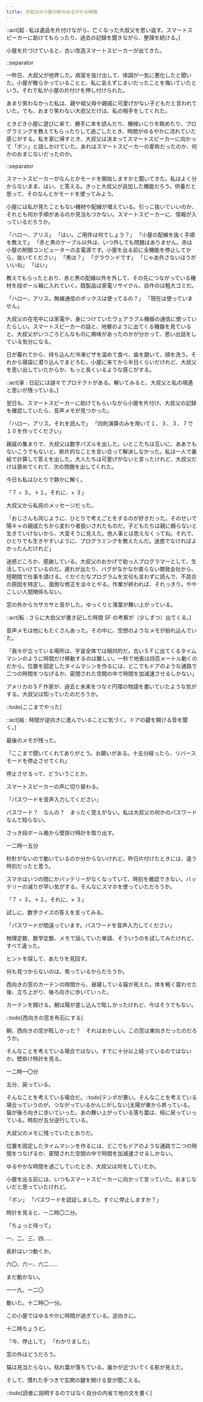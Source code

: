 ```yaml
---
title: 大伯父の小屋の秋のゆるやかな時間
---
```


::act[起 : 私は遺品を片付けながら、亡くなった大叔父を思い返す。スマートスピーカーに助けてもらったり、過去の記録を聞きながら、整理を続ける。]

小屋を片づけていると、古い改造スマートスピーカーが出てきた。

::separator

一昨日、大叔父が他界した。病室を抜け出して、体調が一気に悪化したと聞いた。小屋が散らかっていることと、私に会えずじまいだったことを悔いていたという。それで私が小屋の片付けを押し付けられた。

あまり笑わなかった私は、親や祖父母や親戚に可愛げがない子どもだと言われていた。でも、おまり笑わない大叔父だけは、私の相手をしてくれた。

ときどき小屋に遊びに来て、勝手に本を読んだり、機械いじりを眺めたり、プログラミングを教えてもらったりして過ごしたとき、時間がゆるやかに流れていた感じがする。私を家に帰すとき、大叔父は決まってスマートスピーカーに向かって「ボン」と話しかけていた。あれはスマートスピーカーの愛称だったのか、何かのおまじないだったのか。

::separator

スマートスピーカーがなんとかモードを開始しますかと聞いてきた。私はよく分からないまま、はい、と答える。きっと大叔父が追加した機能だろう。供養だと思って、そのなんとかモードを使ってみよう。

小屋には私が見たこともない機材や配線が増えている。引っこ抜いていいのか、それとも何か手順があるのか見当もつかない。スマートスピーカーに、情報が入っているだろうか。

「ハロー、アリス」
「はい。ご用件は何でしょう？」
「小屋の配線を抜く手順を教えて」
「赤と黒のケーブル以外は、いつ外しても問題はありません。赤は小屋の制御コンピューターの主電源です。小屋を出る前に全機能を停止してから、抜いてください」
「黒は？」
「グラウンドです」
「じゃあ外さないほうがいいね」
「はい」

教えてもらったとおり、赤と黒の配線以外を外して、その先につながっている機材を段ボール箱に入れていく。既製品は家電リサイクル、自作のは粗大ゴミだ。

「ハロー、アリス。無線通信のボックスは使ってるの？」
「現在は使っていません」

大叔父の在宅中には家電や、身につけていたウェアラブル機器の通信に使っていたらしい。スマートスピーカーの話と、地層のように出てくる機器を見ていると、大叔父がいつごろどんなものに興味があったのかが分かって、思い出話をしている気分になる。

日が暮れてから、持ち込んだ冷凍ピザを温めて食べ、歯を磨いて、顔を洗う。それから寝袋に潜り込んでまどろむ。小屋に来てから半日くらいだけれど、大叔父を思い出していたからか、もっと長くいるような感じがする。

::act[承 : 日記には謎々でプロテクトがある。解いてみると、大叔父と私の境遇と思いが残っている。]

翌日も、スマートスピーカーに助けてもらいながら小屋を片付け、大叔父の記録を確認していたら、音声メモが見つかった。

「ハロー、アリス。それを読んで」
「四則演算のみを用いて１、３、３、７で１０を作ってください」

親戚の集まりで、大叔父は数字パズルを出した。いとこたちは互いに、ああでもないこうでもないと、断片的なことを言い合って解決しなかった。私は一人で裏紙で計算して答えを出した。大人たちは可愛げがないと言ったけれど、大叔父だけは褒めてくれて、次の問題を出してくれた。

今日も私はひとりで静かに解く。

「７ ÷ ３。＋１。それに、× ３」

大叔父から私宛のメッセージだった。

「おじさんも同じように、ひとりで考えごとをするのが好きだった。そのせいで陽キャの親戚たちから変わり者扱いされたものだ。子どもたちは親に頼らないと生きていけないから、大変そうに見えた。他人事とは思えなくってね。それで、ひとりでも生きやすいように、プログラミングを教えたんだ。迷惑でなければよかったんだけれど」

迷惑どころか、感謝している。大叔父のおかげで助っ人プログラマーとして、生活していけているのだ。遅れが出たり、バグがなかなか直らない開発会社から、短期間で仕事を請ける。ぐだぐだなプログラムを文句も言わずに読んで、不具合の原因を特定し、面倒な修正を淡々とやる。作業が終われば、それっきり。ややこしい人間関係もない。

窓の外からカサカサと音がした。ゆっくりと落葉が舞い上がっている。

::act[転 : さらに大伯父が書き記した時間 SF の考察が（少しずつ）出てくる。]

音声メモは他にもたくさんあった。その中に、空想のようなメモが紛れ込んでいた。

「我々が立っている場所は、宇宙全体では相対的だ。古いＳＦに出てくるタイムマシンのように時間だけ移動するのは難しい。一秒で地表は四百メートル動くのだから。位置を固定したタイムマシンを作るには、どこでもドアのような通路で二つの時間をつなげるか、密閉された空間の中で時間を加減速させるしかない」

アメリカのＳＦ作家が、過去と未来をつなぐ円環の物語を書いていたような気がする。大叔父は知っていたのだろうか。

::todo[ここまでやった]

::act[結 : 時間が逆向きに進んでいることに気づく。ドアの鍵を開ける音を聞く。]

最後のメモが残った。

「ここまで聞いてくれてありがとう。お願いがある。十五分経ったら、リバースモードを停止させてくれ」

停止させるって、どういうことか。

スマートスピーカーの声に切り替わる。

「パスワードを音声入力してください」

パスワード？　なんの？　まったく覚えがない。私は大叔父の何かのパスワードなんて知らない。

さっき段ボール箱から壁掛け時計を取り出す。

一二時一五分

秒針がないので動いているのか分からないけれど、昨日片付けたときには、違う時刻だったと思う。

スマホはいつの間にかバッテリーがなくなっていて、時刻を確認できない。バッテリーの減りが早い気がする。そんなにスマホを使っていただろうか。

「７ ÷ ３。＋１。それに、× ３」

試しに、数字クイズの答えを言ってみる。

「パスワードが間違っています。パスワードを音声入力してください」

物理定数、数学定数、メモで話していた単語、そういうのを試してみたけれど、すべて違った。

ヒントを探して、あたりを見回す。

何も見つからないのは、焦っているからだろうか。

西向きの窓のカーテンの隙間から、昼寝している猫が見えた。体を軽く震わせた後、立ち上がり、後ろ向きに歩いていった。

カーテンを開ける。朝は陽が差し込んで眩しかったけれど、今はそうでもない。

::todo[西向きの窓を布石にする]

朝、西向きの窓が眩しかった？　それはおかしい。この窓は東向きだったのだろうか。

そんなことを考えている場合ではない。すでに十分以上経っているのではないか。壁掛け時計を見る。

一二時一〇分

五分、戻っている。

そんなことを考えている場合だ。::todo[テンポが悪い。そんなことを考えている場合っていうのが、つながっているかんじがしない]太陽が東から昇っている。猫が後ろ向きに歩いていった。あの舞い上がっている落ち葉は、枝に戻っていっている。時刻が五分逆行している。

大叔父のメモに残っていたとおりだ。

位置を固定したタイムマシンを作るには、どこでもドアのような通路で二つの時間をつなげるか、密閉された空間の中で時間を加減速させるしかない。

ゆるやかな時間を過ごしていたとき、大叔父は何をしていたか。

小屋を出る前には、いつもスマートスピーカーに向かって言っていた。おまじないだと思っていたけれど。

「ボン」
「パスワードを認証しました。すぐに停止しますか？」

時計を見ると、一二時〇二分。

「ちょっと待って」

一、二、三、四……

長針はいつ動くか。

六〇、六一、六二……

まだ動かない。

一一九、一二〇

動いた。十二時〇一分。

この小屋ではゆるやかに時間が過ぎている。逆向きに。

十二時ちょうど。

「今、停止して」
「わかりました」

窓の外はどうだろう。

猫は見当たらない。枯れ葉が落ちている。誰かが近づいてくる影が見えた。

そして、慣れた手つきで玄関の鍵を開ける音が聞こえる。

::todo[読者に説明するのではなく自分の内省で地の文を書く]

